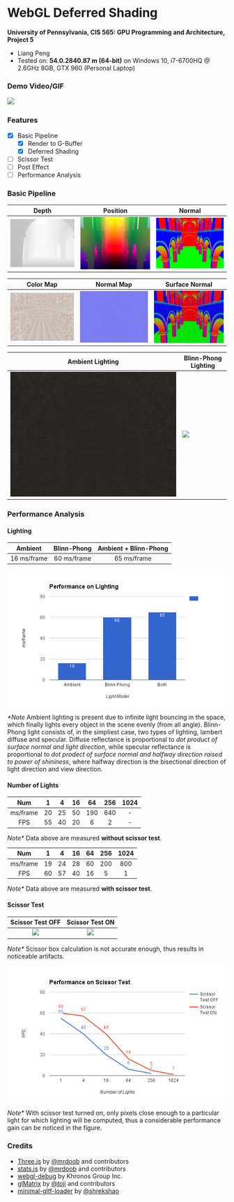 WebGL Deferred Shading
======================

**University of Pennsylvania, CIS 565: GPU Programming and Architecture, Project 5**

* Liang Peng
* Tested on: **54.0.2840.87 m (64-bit)** on
  Windows 10, i7-6700HQ @ 2.6GHz 8GB, GTX 960 (Personal Laptop)

[//]: # "### Live Online"

[//]: # "[![](img/dummy.jpg)](http://itoupeter.github.io/Project5-WebGL-Deferred-Shading-with-glTF/)"

### Demo Video/GIF

![](img/blinn_phong.gif)

### Features

* [x] Basic Pipeline
  * [x] Render to G-Buffer
  * [x] Deferred Shading
* [ ] Scissor Test
* [ ] Post Effect
* [ ] Performance Analysis

### Basic Pipeline

Depth | Position | Normal
--- | --- | ---
![](img/depth.PNG) | ![](img/position.png) | ![](img/normal.png)

Color Map | Normal Map | Surface Normal
--- | --- | ---
![](img/color.png) | ![](img/normal_map.png) | ![](img/surface_normal.png)

Ambient Lighting | Blinn-Phong Lighting
--- | ---
![](img/ambient.png) | ![](img/blinn_phong.gif)

### Performance Analysis


#### Lighting

Ambient | Blinn-Phong | Ambient + Blinn-Phong
:---:|:---:|:---:
16 ms/frame | 60 ms/frame | 65 ms/frame

![](img/perf_lighting.png)

_*Note_ Ambient lighting is present due to infinite light bouncing in the space, which finally lights every object in the scene evenly (from all angle). Blinn-Phong light consists of, in the simpliest case, two types of lighting, lambert diffuse and specular. Diffuse reflectance is proportional to _dot product of surface normal and light direction_, while specular reflectance is proportional to _dot prodect of surface normal and halfway direction raised to power of shininess_, where halfway direction is the bisectional direction of light direction and view direction.

#### Number of Lights

Num | 1 | 4 | 16 | 64 | 256 | 1024
:---:|:---:|:---:|:---:|:---:|:---:|:---:
ms/frame | 20 | 25 | 50 | 190 | 640 | -
FPS | 55 | 40 | 20 | 6 | 2 | -
_Note*_ Data above are measured __without scissor test__.

Num | 1 | 4 | 16 | 64 | 256 | 1024
:---:|:---:|:---:|:---:|:---:|:---:|:---:
ms/frame | 19 | 24 | 28 | 60 | 200 | 800
FPS | 60 | 57 | 40 | 16 | 5 | 1
_Note*_ Data above are measured __with scissor test__.

#### Scissor Test

Scissor Test OFF | Scissor Test ON
:---:|:---:
![](img/scissor_off.gif) | ![](img/scissor_on.gif)
_Note*_ Scissor box calculation is not accurate enough, thus results in noticeable artifacts.

![](img/perf_scissor.png)

_Note*_ With scissor test turned on, only pixels close enough to a particular light for which lighting will be computed, thus a considerable performance gain can be noticed in the figure.

### Credits

* [Three.js](https://github.com/mrdoob/three.js) by [@mrdoob](https://github.com/mrdoob) and contributors
* [stats.js](https://github.com/mrdoob/stats.js) by [@mrdoob](https://github.com/mrdoob) and contributors
* [webgl-debug](https://github.com/KhronosGroup/WebGLDeveloperTools) by Khronos Group Inc.
* [glMatrix](https://github.com/toji/gl-matrix) by [@toji](https://github.com/toji) and contributors
* [minimal-gltf-loader](https://github.com/shrekshao/minimal-gltf-loader) by [@shrekshao](https://github.com/shrekshao)
